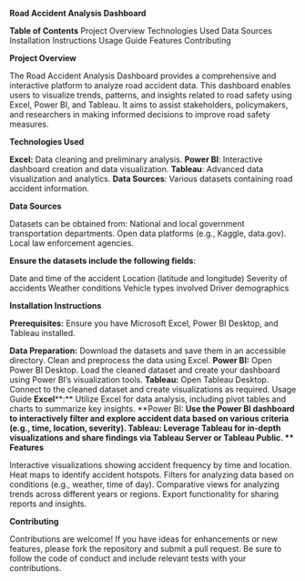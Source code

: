 **Road Accident Analysis Dashboard**

**Table of Contents**
Project Overview
Technologies Used
Data Sources
Installation Instructions
Usage Guide
Features
Contributing

**Project Overview**

The Road Accident Analysis Dashboard provides a comprehensive and interactive platform to analyze road accident data. This dashboard enables users to visualize trends, patterns, and insights related to road safety using Excel, Power BI, and Tableau. It aims to assist stakeholders, policymakers, and researchers in making informed decisions to improve road safety measures.

**Technologies Used**

**Excel:** Data cleaning and preliminary analysis.
**Power BI**: Interactive dashboard creation and data visualization.
**Tableau**: Advanced data visualization and analytics.
**Data Sources**: Various datasets containing road accident information.

**Data Sources**

Datasets can be obtained from:
National and local government transportation departments.
Open data platforms (e.g., Kaggle, data.gov).
Local law enforcement agencies.

**Ensure the datasets include the following fields**:

Date and time of the accident
Location (latitude and longitude)
Severity of accidents
Weather conditions
Vehicle types involved
Driver demographics

**Installation Instructions**

**Prerequisites:** Ensure you have Microsoft Excel, Power BI Desktop, and Tableau installed.

**Data Preparation:**
Download the datasets and save them in an accessible directory.
Clean and preprocess the data using Excel.
**Power BI:**
Open Power BI Desktop.
Load the cleaned dataset and create your dashboard using Power BI’s visualization tools.
**Tableau:**
Open Tableau Desktop.
Connect to the cleaned dataset and create visualizations as required.
Usage Guide
**Excel****:** Utilize Excel for data analysis, including pivot tables and charts to summarize key insights.
**Power BI: **Use the Power BI dashboard to interactively filter and explore accident data based on various criteria (e.g., time, location, severity).
Tableau: Leverage Tableau for in-depth visualizations and share findings via Tableau Server or Tableau Public.
**
Features**

Interactive visualizations showing accident frequency by time and location.
Heat maps to identify accident hotspots.
Filters for analyzing data based on conditions (e.g., weather, time of day).
Comparative views for analyzing trends across different years or regions.
Export functionality for sharing reports and insights.

**Contributing**

Contributions are welcome! If you have ideas for enhancements or new features, please fork the repository and submit a pull request. Be sure to follow the code of conduct and include relevant tests with your contributions.
